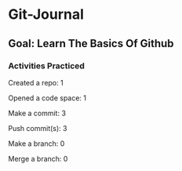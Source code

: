 # Git-Journal
## Goal: Learn The Basics Of Github
### Activities Practiced
Created a repo: 1

Opened a code space: 1

Make a commit: 3

Push commit(s): 3

Make a branch: 0

Merge a branch: 0
